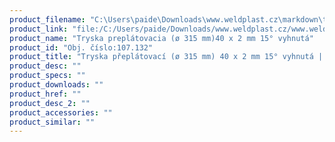 ```yaml
---
product_filename: "C:\Users\paide\Downloads\www.weldplast.cz\markdown\tryska-preplatovaci-o-315-mm-40-x-2-mm-15-vyhnuta.md"
product_link: "file:/C:/Users/paide/Downloads/www.weldplast.cz/www.weldplast.cz/sk/tryska-preplatovaci-o-315-mm-40-x-2-mm-15-vyhnuta"
product_name: "Tryska preplátovacia (ø 315 mm)40 x 2 mm 15° vyhnutá"
product_id: "Obj. číslo:107.132"
product_title: "Tryska přeplátovací (ø 315 mm) 40 x 2 mm 15° vyhnutá | Weldplast"
product_desc: ""
product_specs: ""
product_downloads: ""
product_href: ""
product_desc_2: ""
product_accessories: ""
product_similar: ""
---
```

